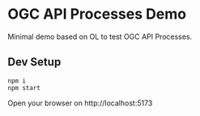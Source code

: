 # OGC API Processes Demo

Minimal demo based on OL to test OGC API Processes.

## Dev Setup

```shell
npm i
npm start
```

Open your browser on http://localhost:5173
